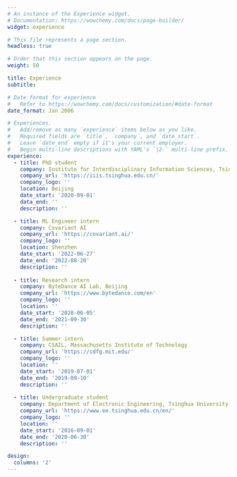 ```yaml
---
# An instance of the Experience widget.
# Documentation: https://wowchemy.com/docs/page-builder/
widget: experience

# This file represents a page section.
headless: true

# Order that this section appears on the page.
weight: 50

title: Experience
subtitle:

# Date format for experience
#   Refer to https://wowchemy.com/docs/customization/#date-format
date_format: Jan 2006

# Experiences.
#   Add/remove as many `experience` items below as you like.
#   Required fields are `title`, `company`, and `date_start`.
#   Leave `date_end` empty if it's your current employer.
#   Begin multi-line descriptions with YAML's `|2-` multi-line prefix.
experience:
  - title: PhD student
    company: Institute for Interdisciplinary Information Sciences, Tsinghua University
    company_url: 'https://iiis.tsinghua.edu.cn/'
    company_logo: ''
    location: Beijing
    date_start: '2020-09-01'
    data_end: ''
    description: ''

  - title: ML Engineer intern
    company: Covariant AI
    company_url: 'https://covariant.ai/'
    company_logo: ''
    location: Shenzhen
    date_start: '2022-06-27'
    date_end: '2022-08-20'
    description: ''
  
  - title: Research intern
    company: ByteDance AI Lab, Beijing
    company_url: 'https://www.bytedance.com/en'
    company_logo: ''
    location: ''
    date_start: '2020-06-05'
    date_end: '2021-09-30'
    description: ''

  - title: Summer intern
    company: CSAIL, Massachusetts Institute of Technology
    company_url: 'https://cdfg.mit.edu/'
    company_logo: ''
    location: ''
    date_start: '2019-07-01'
    date_end: '2019-09-10'
    description: ''
        
  - title: Undergraduate student
    company: Department of Electronic Engineering, Tsinghua University
    company_url: 'https://www.ee.tsinghua.edu.cn/en/'
    company_logo: ''
    location: ''
    date_start: '2016-09-01'
    date_end: '2020-06-30'
    description: ''

design:
  columns: '2'
---
```


